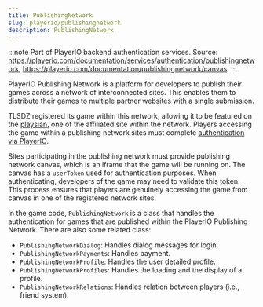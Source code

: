 ```yaml
---
title: PublishingNetwork
slug: playerio/publishingnetwork
description: PublishingNetwork
---
```


:::note
Part of PlayerIO backend authentication services. Source: https://playerio.com/documentation/services/authentication/publishingnetwork, https://playerio.com/documentation/publishingnetwork/canvas.
:::

PlayerIO Publishing Network is a platform for developers to publish their games across a network of interconnected sites. This enables them to distribute their games to multiple partner websites with a single submission.

TLSDZ registered its game within this network, allowing it to be featured on the [playsian](https://playsian.com/laststand), one of the affiliated site within the network. Players accessing the game within a publishing network sites must complete [authentication via PlayerIO](/playerio/playerioconnector#authenticate-by-playerio).

Sites participating in the publishing network must provide publishing network canvas, which is an iframe that the game will be running on. The canvas has a `userToken` used for authentication purposes. When authenticating, developers of the game may need to validate this token. This process ensures that players are genuinely accessing the game from canvas in one of the registered network sites.

In the game code, `PublishingNetwork` is a class that handles the authentication for games that are published within the PlayerIO Publishing Network. There are also some related class:

- `PublishingNetworkDialog`: Handles dialog messages for login.
- `PublishingNetworkPayments`: Handles payment.
- `PublishingNetworkProfile`: Handles the user detailed profile.
- `PublishingNetworkProfiles`: Handles the loading and the display of a profile.
- `PublishingNetworkRelations`: Handles relation between players (i.e., friend system).
